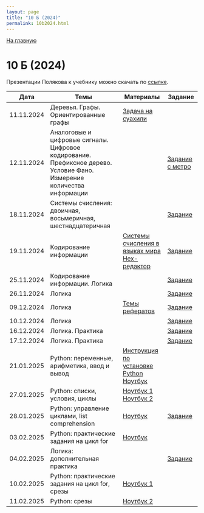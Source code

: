 ```yaml
---
layout: page
title: "10 Б (2024)"
permalink: 10b2024.html
---
```

[На главную](https://pkholyavin.github.io)

# 10 Б (2024)

Презентации Полякова к учебнику можно скачать по [ссылке](http://kpolyakov.spb.ru/school/basebook/slides.htm).

| Дата | Темы | Материалы | Задание |
|---|---|---|---|
|11.11.2024|Деревья. Графы. Ориентированные графы|[Задача на суахили](kibuzi.html)||
|12.11.2024|Аналоговые и цифровые сигналы.<br>   Цифровое кодирование. Префиксное дерево. Условие Фано.<br> Измерение количества информации||[Задание с метро](metro_task.html)|
|18.11.2024|Системы счисления: двоичная, восьмеричная, шестнадцатеричная||[Задание](10b_task_18112024.html)|
|19.11.2024|Кодирование информации|[Системы счисления в языках мира](numerals.html)<br>[Hex-редактор](https://mh-nexus.de/en/downloads.php?product=HxD20)|[Задание](10b_task_19112024.html)|
|25.11.2024|Кодирование информации. Логика||[Задание](10b_task_25112024.html)|
|26.11.2024|Логика||[Задание](10b_task_26112024.html)|
|09.12.2024|Логика|[Темы рефератов](10b_essays.html)|[Задание](10b_task_09122024.html)|
|10.12.2024|Логика||[Задание](10b_task_10122024.html)|
|16.12.2024|Логика. Практика||[Задание](10b_task_16122024.html)|
|17.12.2024|Логика. Практика||[Задание](10b_task_17122024.html)|
|21.01.2025|Python: переменные, арифметика, ввод и вывод|[Инструкция по установке Python](install_python.html)<br>[Ноутбук](https://colab.research.google.com/github/PKholyavin/compsci/blob/main/ipynb/variables.ipynb)||
|27.01.2025|Python: списки, условия, циклы|[Ноутбук 1](https://colab.research.google.com/github/PKholyavin/compsci/blob/main/ipynb/lists_and_conditions.ipynb)<br>[Ноутбук 2](https://colab.research.google.com/github/PKholyavin/compsci/blob/main/ipynb/loops.ipynb)||
|28.01.2025|Python: управление циклами, list comprehension|[Ноутбук](https://colab.research.google.com/github/PKholyavin/compsci/blob/main/ipynb/comprehension.ipynb)|[Задание](10b_task_28012025.html)|
|03.02.2025|Python: практические задания на цикл for|[Ноутбук](https://colab.research.google.com/github/PKholyavin/compsci/blob/main/ipynb/loops_practice.ipynb)||
|04.02.2025|Логика: дополнительная практика||[Задание](10b_task_04022025.html)|
|10.02.2025|Python: практические задания на цикл for, срезы|[Ноутбук 1](https://colab.research.google.com/github/PKholyavin/compsci/blob/main/ipynb/loops_practice_2.ipynb)||
|11.02.2025|Python: срезы|[Ноутбук 2](https://colab.research.google.com/github/PKholyavin/compsci/blob/main/ipynb/slices.ipynb)||
